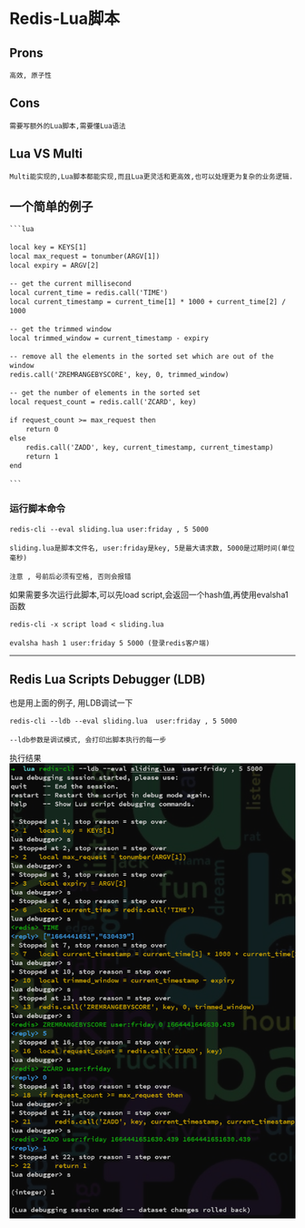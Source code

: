 # Redis-Lua脚本

## Prons 
    高效, 原子性
## Cons
    需要写额外的Lua脚本,需要懂Lua语法 


## Lua VS Multi

    Multi能实现的,Lua脚本都能实现,而且Lua更灵活和更高效,也可以处理更为复杂的业务逻辑.

## 一个简单的例子
    ```lua

    local key = KEYS[1]
    local max_request = tonumber(ARGV[1])
    local expiry = ARGV[2]

    -- get the current millisecond
    local current_time = redis.call('TIME')
    local current_timestamp = current_time[1] * 1000 + current_time[2] / 1000

    -- get the trimmed window
    local trimmed_window = current_timestamp - expiry

    -- remove all the elements in the sorted set which are out of the window
    redis.call('ZREMRANGEBYSCORE', key, 0, trimmed_window)

    -- get the number of elements in the sorted set
    local request_count = redis.call('ZCARD', key)

    if request_count >= max_request then
        return 0
    else
        redis.call('ZADD', key, current_timestamp, current_timestamp)
        return 1
    end

    ```
    


 
### 运行脚本命令 
    redis-cli --eval sliding.lua user:friday , 5 5000

    sliding.lua是脚本文件名, user:friday是key, 5是最大请求数, 5000是过期时间(单位毫秒)

    注意 , 号前后必须有空格, 否则会报错

如果需要多次运行此脚本,可以先load script,会返回一个hash值,再使用evalsha1函数

    redis-cli -x script load < sliding.lua

    evalsha hash 1 user:friday 5 5000 (登录redis客户端)

---

## Redis Lua Scripts Debugger (LDB)


也是用上面的例子, 用LDB调试一下

    redis-cli --ldb --eval sliding.lua  user:friday , 5 5000

    --ldb参数是调试模式, 会打印出脚本执行的每一步

执行结果
![ldb](https://github.com/Oranzh/photos/blob/main/image.png?raw=true)
   

    
    
